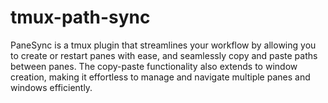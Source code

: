 # tmux-path-sync
PaneSync is a tmux plugin that streamlines your workflow by allowing you to create or restart panes with ease, and seamlessly copy and paste paths between panes. The copy-paste functionality also extends to window creation, making it effortless to manage and navigate multiple panes and windows efficiently.

